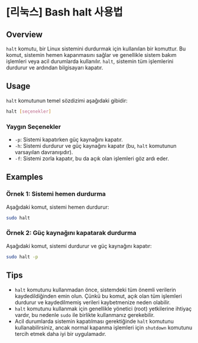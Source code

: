 # [리눅스] Bash halt 사용법

## Overview
`halt` komutu, bir Linux sistemini durdurmak için kullanılan bir komuttur. Bu komut, sistemin hemen kapanmasını sağlar ve genellikle sistem bakım işlemleri veya acil durumlarda kullanılır. `halt`, sistemin tüm işlemlerini durdurur ve ardından bilgisayarı kapatır.

## Usage
`halt` komutunun temel sözdizimi aşağıdaki gibidir:

```bash
halt [seçenekler]
```

### Yaygın Seçenekler
- `-p`: Sistemi kapatırken güç kaynağını kapatır.
- `-h`: Sistemi durdurur ve güç kaynağını kapatır (bu, `halt` komutunun varsayılan davranışıdır).
- `-f`: Sistemi zorla kapatır, bu da açık olan işlemleri göz ardı eder.

## Examples
### Örnek 1: Sistemi hemen durdurma
Aşağıdaki komut, sistemi hemen durdurur:

```bash
sudo halt
```

### Örnek 2: Güç kaynağını kapatarak durdurma
Aşağıdaki komut, sistemi durdurur ve güç kaynağını kapatır:

```bash
sudo halt -p
```

## Tips
- `halt` komutunu kullanmadan önce, sistemdeki tüm önemli verilerin kaydedildiğinden emin olun. Çünkü bu komut, açık olan tüm işlemleri durdurur ve kaydedilmemiş verileri kaybetmenize neden olabilir.
- `halt` komutunu kullanmak için genellikle yönetici (root) yetkilerine ihtiyaç vardır, bu nedenle `sudo` ile birlikte kullanmanız gerekebilir.
- Acil durumlarda sistemin kapatılması gerektiğinde `halt` komutunu kullanabilirsiniz, ancak normal kapanma işlemleri için `shutdown` komutunu tercih etmek daha iyi bir uygulamadır.